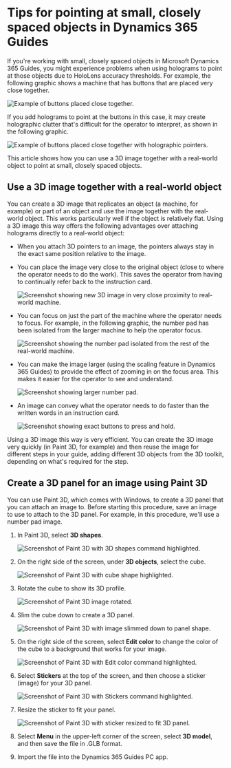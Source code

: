 

# Tips for pointing at small, closely spaced objects in Dynamics 365 Guides

If you're working with small, closely spaced objects in Microsoft Dynamics 365 Guides, you might experience problems when using holograms to point at those objects due to HoloLens accuracy thresholds. For example, the following graphic shows a machine that has buttons that are placed very close together.

![Example of buttons placed close together.](media/small-holograms-example.jpg "Example of buttons placed close together")

If you add holograms to point at the buttons in this case, it may create holographic clutter that's difficult for the operator to interpret, as shown in the following graphic.

![Example of buttons placed close together with holographic pointers.](media/small-holograms-example-with-pointers.jpg "Example of buttons placed close together with holographic pointers")

This article shows how you can use a 3D image together with a real-world object to point at small, closely spaced objects. 

## Use a 3D image together with a real-world object

You can create a 3D image that replicates an object (a machine, for example) or part of an object and use the image together with the real-world object. This works particularly well if the object is relatively flat. Using a 3D image this way offers the following advantages over attaching holograms directly to a real-world object:

- When you attach 3D pointers to an image, the pointers always stay in the exact same position relative to the image.     

- You can place the image very close to the original object (close to where the operator needs to do the work). This saves the operator from having to continually refer back to the instruction card. 

    ![Screenshot showing new 3D image in very close proximity to real-world machine.](media/small-holograms-precision.jpg "Screenshot showing new 3D image in very close proximity to real-world machine")

- You can focus on just the part of the machine where the operator needs to focus. For example, in the following graphic, the number pad has been isolated from the larger machine to help the operator focus.

    ![Screenshot showing the number pad isolated from the rest of the real-world machine.](media/small-holograms-focus.jpg "Screenshot showing the number pad isolated from the rest of the real-world machine")

- You can make the image larger (using the scaling feature in Dynamics 365 Guides) to provide the effect of zooming in on the focus area. This makes it easier for the operator to see and understand.
    
    ![Screenshot showing larger number pad.](media/small-holograms-zoom.jpg "Screenshot showing larger number pad")

- An image can convey what the operator needs to do faster than the written words in an instruction card. 

    ![Screenshot showing exact buttons to press and hold.](media/small-holograms-efficiency.jpg "Screenshot showing exact buttons to press and hold")

Using a 3D image this way is very efficient. You can create the 3D image very quickly (in Paint 3D, for example) and then reuse the image for different steps in your guide, adding different 3D objects from the 3D toolkit, depending on what's required for the step.  

## Create a 3D panel for an image using Paint 3D 

You can use Paint 3D, which comes with Windows, to create a 3D panel that you can attach an image to. Before starting this procedure, save an image to use to attach to the 3D panel. For example, in this procedure, we'll use a number pad image. 

1. In Paint 3D, select **3D shapes**.

     ![Screenshot of Paint 3D with 3D shapes command highlighted.](media/Paint-3D-shapes.jpg "Screenshot of Paint 3D with 3D shapes command highlighted")
    
2. On the right side of the screen, under **3D objects**, select the cube.

    ![Screenshot of Paint 3D with cube shape highlighted.](media/Paint-3D-select-cube.jpg "Screenshot of Paint 3D with cube shape highlighted")
    
3. Rotate the cube to show its 3D profile.

   ![Screenshot of Paint 3D image rotated.](media/Paint-3D-rotate-cube.jpg "Screenshot of Paint 3D image rotated")
    
4. Slim the cube down to create a 3D panel.

    ![Screenshot of Paint 3D with image slimmed down to panel shape.](media/Paint-3D-slim-cube.jpg "Screenshot of Paint 3D with image slimmed down to panel shape")
    
5. On the right side of the screen, select **Edit color** to change the color of the cube to a background that works for your image.

    ![Screenshot of Paint 3D with Edit color command highlighted.](media/Paint-3D-edit-color.jpg "Screenshot of Paint 3D with Edit color command highlighted")
    
6. Select **Stickers** at the top of the screen, and then choose a sticker (image) for your 3D panel.

    ![Screenshot of Paint 3D with Stickers command highlighted.](media/Paint-3D-stickers.jpg "Screenshot of Paint 3D with Stickers command highlighted")
    
7. Resize the sticker to fit your panel. 

    ![Screenshot of Paint 3D with sticker resized to fit 3D panel.](media/Paint-3D-sticker-added.jpg "Screenshot of Paint 3D with sticker resized to fit 3D panel")

8. Select **Menu** in the upper-left corner of the screen, select **3D model**, and then save the file in .GLB format.

9. Import the file into the Dynamics 365 Guides PC app. 



